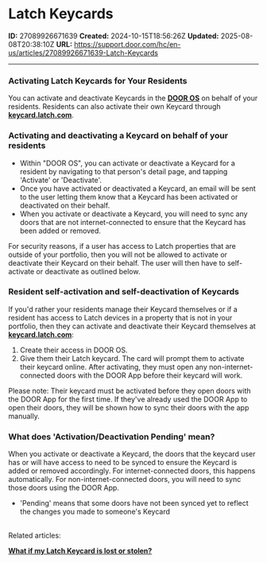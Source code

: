 # Latch Keycards

**ID:** 27089926671639
**Created:** 2024-10-15T18:56:26Z
**Updated:** 2025-08-08T20:38:10Z
**URL:** https://support.door.com/hc/en-us/articles/27089926671639-Latch-Keycards

---

<h3 id="h_01JA8R78PYYZT4ABTQF1CQSWJ7">Activating Latch Keycards for Your Residents</h3>
<p>You can activate and deactivate Keycards in the <span class="wysiwyg-underline"><strong><a href="https://app.door.com/">DOOR OS</a></strong></span> on behalf of your residents. Residents can also activate their own Keycard through <span class="wysiwyg-underline"><strong><a href="https://keycard.latch.com/">keycard.latch.com</a></strong></span>.</p>
<h3 id="h_01JA8R7G2YVXDA93NQT7GRC54F">Activating and deactivating a Keycard on behalf of your residents</h3>
<ul>
<li>Within "DOOR OS", you can activate or deactivate a Keycard for a resident by navigating to that person's detail page, and tapping 'Activate' or 'Deactivate'.</li>
<li>Once you have activated or deactivated a Keycard, an email will be sent to the user letting them know that a Keycard has been activated or deactivated on their behalf.</li>
<li>When you activate or deactivate a Keycard, you will need to sync any doors that are not internet-connected to ensure that the Keycard has been added or removed.</li>
</ul>
<p>For security reasons, if a user has access to Latch properties that are outside of your portfolio, then you will not be allowed to activate or deactivate their Keycard on their behalf. The user will then have to self-activate or deactivate as outlined below.</p>
<h3 id="h_01JA8R8Z3EWJJ2N0S5QGSGYPKQ">Resident self-activation and self-deactivation of Keycards</h3>
<p>If you'd rather your residents manage their Keycard themselves or if a resident has access to Latch devices in a property that is not in your portfolio, then they can activate and deactivate their Keycard themselves at <span class="wysiwyg-underline"><strong><a href="https://keycard.latch.com/">keycard.latch.com</a></strong></span>:</p>
<ol>
<li>Create their access in DOOR OS.</li>
<li>Give them their Latch keycard. The card will prompt them to activate their keycard online. After activating, they must open any non-internet-connected doors with the DOOR App before their keycard will work.</li>
</ol>
<p>Please note: Their keycard must be activated before they open doors with the DOOR App for the first time. If they've already used the DOOR App to open their doors, they will be shown how to sync their doors with the app manually.</p>
<h3 id="h_01JA8R9ZYQJ3RMQVFHN37C3M4D">What does 'Activation/Deactivation Pending' mean?</h3>
<p>When you activate or deactivate a Keycard, the doors that the keycard user has or will have access to need to be synced to ensure the Keycard is added or removed accordingly. For internet-connected doors, this happens automatically. For non-internet-connected doors, you will need to sync those doors using the DOOR App.</p>
<ul>
<li>'Pending' means that some doors have not been synced yet to reflect the changes you made to someone's Keycard</li>
</ul>
<p><br>Related articles:</p>
<p><strong><span class="wysiwyg-underline"><a href="https://support.door.com/hc/en-us/articles/24656624380695-What-if-my-Latch-Keycard-is-lost-or-stolen">What if my Latch Keycard is lost or stolen?</a></span></strong></p>
